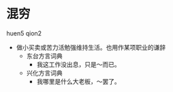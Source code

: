 # 混穷
huen5 qion2
+ 做小买卖或苦力活勉强维持生活。也用作某项职业的谦辞
  * 东台方言词典
    - 我这工作没出息，只是～而已。
  * 兴化方言词典
    - 我哪里是什么大老板，～罢了。
